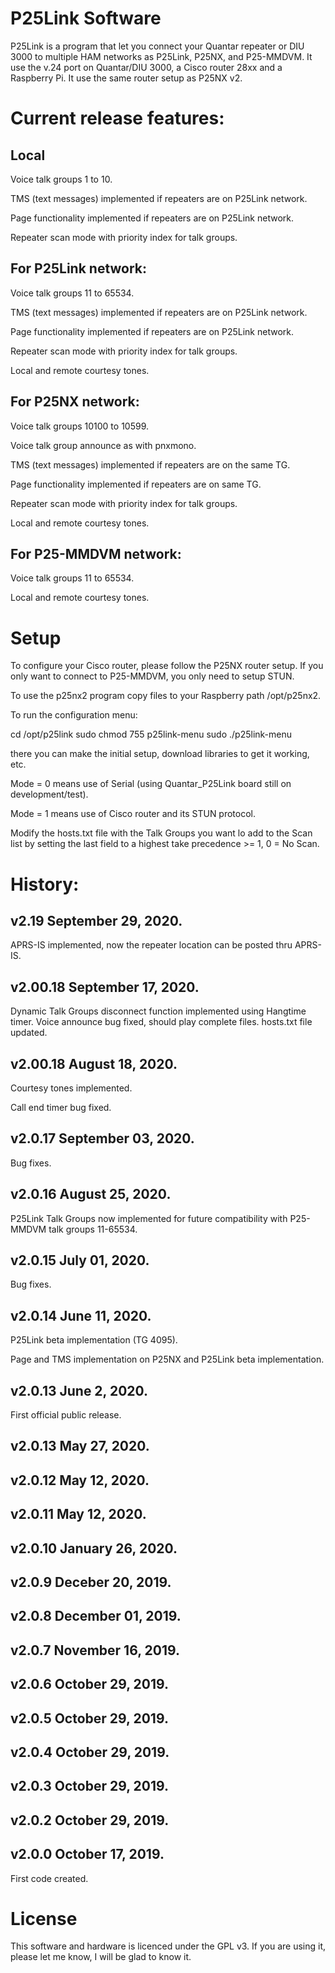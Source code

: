 # P25Link Software

P25Link is a program that let you connect your Quantar repeater or DIU 3000 to multiple HAM networks as P25Link, P25NX, and P25-MMDVM. It use the v.24 port on Quantar/DIU 3000, a Cisco router 28xx and a Raspberry Pi. It use the same router setup as P25NX v2.


# Current release features:

## Local
Voice talk groups 1 to 10.

TMS (text messages) implemented if repeaters are on P25Link network.

Page functionality implemented if repeaters are on P25Link network.

Repeater scan mode with priority index for talk groups.

## For P25Link network:
Voice talk groups 11 to 65534.

TMS (text messages) implemented if repeaters are on P25Link network.

Page functionality implemented if repeaters are on P25Link network.

Repeater scan mode with priority index for talk groups.

Local and remote courtesy tones.

## For P25NX network:
Voice talk groups 10100 to 10599.

Voice talk group announce as with pnxmono.

TMS (text messages) implemented if repeaters are on the same TG.

Page functionality implemented if repeaters are on same TG.

Repeater scan mode with priority index for talk groups.

Local and remote courtesy tones.

## For P25-MMDVM network:
Voice talk groups 11 to 65534.

Local and remote courtesy tones.


# Setup

To configure your Cisco router, please follow the P25NX router setup. If you only want to connect to P25-MMDVM, you only need to setup STUN.

To use the p25nx2 program copy files to your Raspberry path /opt/p25nx2.

To run the configuration menu:

cd /opt/p25link
sudo chmod 755 p25link-menu
sudo ./p25link-menu

there you can make the initial setup, download libraries to get it working, etc.

Mode = 0 means use of Serial (using Quantar_P25Link board still on development/test).

Mode = 1 means use of Cisco router and its STUN protocol.

Modify the hosts.txt file with the Talk Groups you want lo add to the Scan list by setting the last field to a highest take precedence >= 1, 0 = No Scan.

# History:

## v2.19 September 29, 2020.
APRS-IS implemented, now the repeater location can be posted thru APRS-IS.

## v2.00.18 September 17, 2020.
Dynamic Talk Groups disconnect function implemented using Hangtime timer.
Voice announce bug fixed, should play complete files. hosts.txt file updated.

## v2.00.18 August 18, 2020.
Courtesy tones implemented.

Call end timer bug fixed.

## v2.0.17 September 03, 2020.
Bug fixes.

## v2.0.16 August 25, 2020.
P25Link Talk Groups now implemented for future compatibility with P25-MMDVM talk groups 11-65534.

## v2.0.15 July 01, 2020.
Bug fixes.

## v2.0.14 June 11, 2020.
P25Link beta implementation (TG 4095).

Page and TMS implementation on P25NX and P25Link beta implementation.

## v2.0.13 June 2, 2020.
First official public release.

## v2.0.13 May 27, 2020.

## v2.0.12 May 12, 2020.

## v2.0.11 May 12, 2020.

## v2.0.10 January 26, 2020.

## v2.0.9 Deceber 20, 2019.

## v2.0.8 December 01, 2019.

## v2.0.7 November 16, 2019.

## v2.0.6 October 29, 2019.

## v2.0.5 October 29, 2019.

## v2.0.4 October 29, 2019.

## v2.0.3 October 29, 2019.

## v2.0.2 October 29, 2019.

## v2.0.0 October 17, 2019.
First code created.

# License
This software and hardware is licenced under the GPL v3. If you are using it, please let me know, I will be glad to know it.
